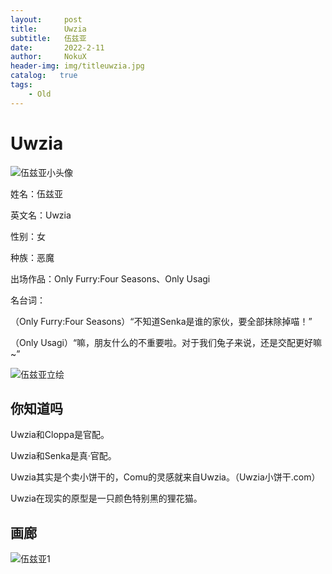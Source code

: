 ```yaml
---
layout:     post
title:      Uwzia
subtitle:   伍兹亚
date:       2022-2-11
author:     NokuX
header-img: img/titleuwzia.jpg
catalog:   true
tags:
    - Old
---
```

# Uwzia

![伍兹亚小头像]({{site.baseurl}}/img-post/Uwzia.jpg)

姓名：伍兹亚

英文名：Uwzia

性别：女

种族：恶魔

出场作品：Only Furry:Four Seasons、Only Usagi

名台词：

（Only Furry:Four Seasons）“不知道Senka是谁的家伙，要全部抹除掉喵！”

（Only Usagi）“嘛，朋友什么的不重要啦。对于我们兔子来说，还是交配更好嘛~”

![伍兹亚立绘]({{site.baseurl}}/img-post/Uwzia.png)

## 你知道吗

Uwzia和Cloppa是官配。

Uwzia和Senka是真·官配。

Uwzia其实是个卖小饼干的，Comu的灵感就来自Uwzia。（Uwzia小饼干.com）

Uwzia在现实的原型是一只颜色特别黑的狸花猫。


## 画廊

![伍兹亚1]({{site.baseurl}}/img-post/uwzia%20(1).png)
